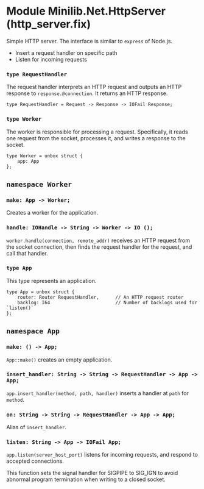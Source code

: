 # Module Minilib.Net.HttpServer (http_server.fix)

Simple HTTP server.
The interface is similar to `express` of Node.js.
- Insert a request handler on specific path
- Listen for incoming requests

### `type RequestHandler`

The request handler interprets an HTTP request and outputs an HTTP response to `response.@connection`.
It returns an HTTP response.

```
type RequestHandler = Request -> Response -> IOFail Response;
```
### `type Worker`

The worker is responsible for processing a request. Specifically,
it reads one request from the socket, processes it, and writes a response to the socket.

```
type Worker = unbox struct {
    app: App
};
```
## `namespace Worker`

### `make: App -> Worker;`

Creates a worker for the application.

### `handle: IOHandle -> String -> Worker -> IO ();`

`worker.handle(connection, remote_addr)` receives an HTTP request from the socket connection,
then finds the request handler for the request, and call that handler.

### `type App`

This type represents an application.

```
type App = unbox struct {
    router: Router RequestHandler,      // An HTTP request router
    backlog: I64                        // Number of backlogs used for `listen()`
};
```
## `namespace App`

### `make: () -> App;`

`App::make()` creates an empty application.

### `insert_handler: String -> String -> RequestHandler -> App -> App;`

`app.insert_handler(method, path, handler)` inserts a handler
at `path` for `method`.

### `on: String -> String -> RequestHandler -> App -> App;`

Alias of `insert_handler`.

### `listen: String -> App -> IOFail App;`

`app.listen(server_host_port)` listens for incoming requests,
and respond to accepted connections.

This function sets the signal handler for SIGPIPE to SIG_IGN to avoid
abnormal program termination when writing to a closed socket.


